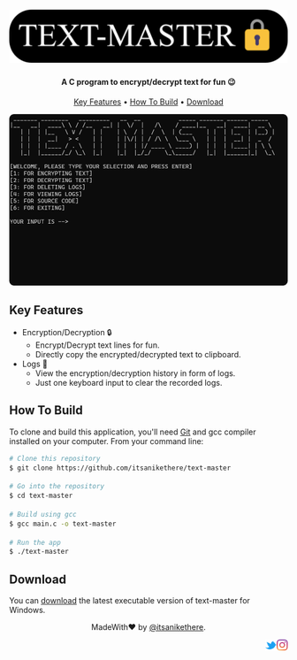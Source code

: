 <h1 align="center">
  <br>
  <img src="https://github.com/itsanikethere/text-master/blob/main/assets/1_banner.svg" alt="Text-Master | Logo" width="790"></a>
  <br>
</h1>

<h4 align="center">A C program to encrypt/decrypt text for fun 😉</h4>

<p align="center">
  <a href="#key-features">Key Features</a> •
  <a href="#how-to-build">How To Build</a> •
  <a href="#download">Download</a>
</p>

![screenshot](https://github.com/itsanikethere/text-master/blob/main/assets/2_encryption.gif)

## Key Features

* Encryption/Decryption 🔒
  - Encrypt/Decrypt text lines for fun.
  - Directly copy the encrypted/decrypted text to clipboard.
* Logs 📖
  - View the encryption/decryption history in form of logs.
  - Just one keyboard input to clear the recorded logs.

## How To Build

To clone and build this application, you'll need [Git](https://git-scm.com) and gcc compiler installed on your computer. From your command line:

```bash
# Clone this repository
$ git clone https://github.com/itsanikethere/text-master

# Go into the repository
$ cd text-master

# Build using gcc
$ gcc main.c -o text-master

# Run the app
$ ./text-master
```

## Download

You can [download](https://github.com/itsanikethere/text-master/releases/tag/v1) the latest executable version of text-master for Windows.

<p align="center">MadeWith❤️ by <a href="https://github.com/itsanikethere/">@itsanikethere</a>.</p>

<a href="https://www.instagram.com/heyitsanikethere/">
  <img align="right" alt="Aniket Panchal | Instagram" width="20px" src="https://github.com/itsanikethere/text-master/blob/main/assets/3_instagram.svg"/>
</a>
<a href="https://twitter.com/itsanikethere">
  <img align="right" alt="Aniket Panchal | Twitter" width="21px" src="https://github.com/itsanikethere/text-master/blob/main/assets/4_twitter.svg"/>
</a>
